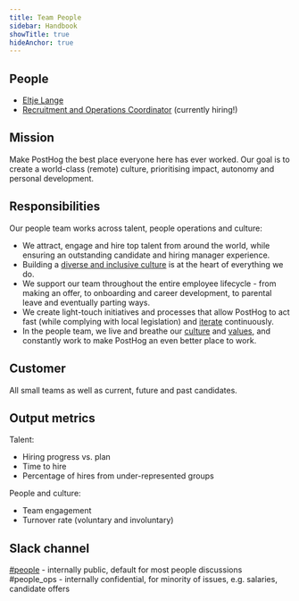 ```yaml
---
title: Team People
sidebar: Handbook
showTitle: true
hideAnchor: true
---
```


## People

- [Eltje Lange](/handbook/company/team#eltje-lange-people-and-talent)
- [Recruitment and Operations Coordinator](https://apply.workable.com/posthog/j/554EC800BE/) (currently hiring!)

## Mission

Make PostHog the best place everyone here has ever worked. Our goal is to create a world-class (remote) culture, prioritising impact, autonomy and personal development.

## Responsibilities

Our people team works across talent, people operations and culture: 

- We attract, engage and hire top talent from around the world, while ensuring an outstanding candidate and hiring manager experience.
- Building a [diverse and inclusive culture](/handbook/company/diversity) is at the heart of everything we do. 
- We support our team throughout the entire employee lifecycle - from making an offer, to onboarding and career development, to parental leave and eventually parting ways. 
- We create light-touch initiatives and processes that allow PostHog to act fast (while complying with local legislation) and [iterate](/handbook/company/culture#iteration) continuously. 
- In the people team, we live and breathe our [culture](/handbook/company/culture) and [values](/handbook/company/values), and constantly work to make PostHog an even better place to work.

## Customer

All small teams as well as current, future and past candidates. 

## Output metrics

Talent:
- Hiring progress vs. plan
- Time to hire 
- Percentage of hires from under-represented groups

People and culture:
- Team engagement
- Turnover rate (voluntary and involuntary)

## Slack channel

[#people](https://posthog.slack.com/messages/people) - internally public, default for most people discussions
#people_ops - internally confidential, for minority of issues, e.g. salaries, candidate offers
